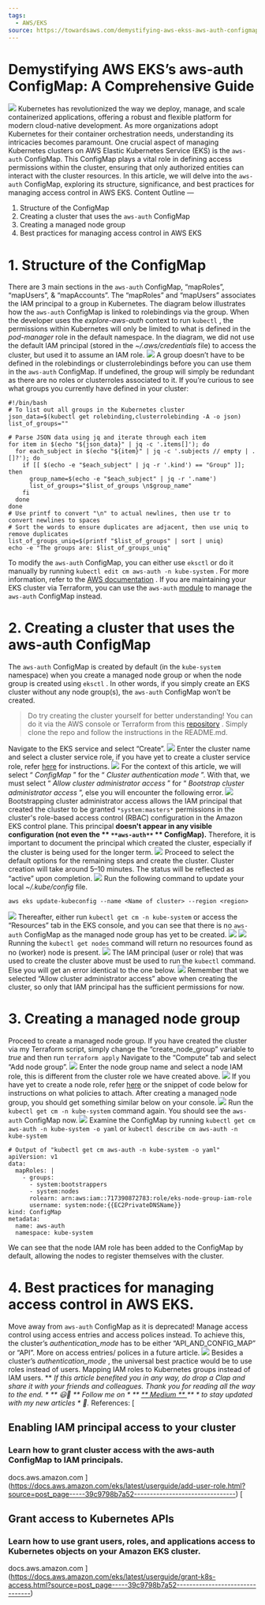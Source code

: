 ```yaml
---
tags:
  - AWS/EKS
source: https://towardsaws.com/demystifying-aws-ekss-aws-auth-configmap-a-comprehensive-guide-39c9798b7a52
---
```





# Demystifying AWS EKS’s aws-auth ConfigMap: A Comprehensive Guide

![](https://miro.medium.com/v2/resize:fit:620/1*2EfBUcQsSYATf_UShtlCzw.png) 
Kubernetes has revolutionized the way we deploy, manage, and scale containerized applications, offering a robust and flexible platform for modern cloud-native development. As more organizations adopt Kubernetes for their container orchestration needs, understanding its intricacies becomes paramount. One crucial aspect of managing Kubernetes clusters on AWS Elastic Kubernetes Service (EKS) is the  `aws-auth`  ConfigMap.
This ConfigMap plays a vital role in defining access permissions within the cluster, ensuring that only authorized entities can interact with the cluster resources. In this article, we will delve into the  `aws-auth`  ConfigMap, exploring its structure, significance, and best practices for managing access control in AWS EKS.
Content Outline —
1.  Structure of the ConfigMap
2.  Creating a cluster that uses the  `aws-auth`  ConfigMap
3.  Creating a managed node group
4.  Best practices for managing access control in AWS EKS



# 1. Structure of the ConfigMap

There are 3 main sections in the  `aws-auth`  ConfigMap, “mapRoles”, “mapUsers”, & “mapAccounts”.
The “mapRoles” and “mapUsers” associates the IAM principal to a group in Kubernetes. The diagram below illustrates how the  `aws-auth`  ConfigMap is linked to rolebindings via the group. When the developer uses the  *explore-aws-auth*  context to run  `kubectl` , the permissions within Kubernetes will only be limited to what is defined in the  *pod-manager*  role in the default namespace. In the diagram, we did not use the default IAM principal (stored in the  *~/.aws/credentials*  file) to access the cluster, but used it to assume an IAM role.
![](https://miro.medium.com/v2/resize:fit:1000/1*tlREM4noXNm0r-2heKHjVA.jpeg) 
A group doesn’t have to be defined in the rolebindings or clusterrolebindings before you can use them in the  `aws-auth`  ConfigMap. If undefined, the group will simply be redundant as there are no roles or clusterroles associated to it.
If you’re curious to see what groups you currently have defined in your cluster:

```
#!/bin/bash
# To list out all groups in the Kubernetes cluster
json_data=$(kubectl get rolebinding,clusterrolebinding -A -o json)
list_of_groups=""

# Parse JSON data using jq and iterate through each item
for item in $(echo "${json_data}" | jq -c '.items[]'); do
  for each_subject in $(echo "${item}" | jq -c '.subjects // empty | .[]?'); do
    if [[ $(echo -e "$each_subject" | jq -r '.kind') == "Group" ]]; then
      group_name=$(echo -e "$each_subject" | jq -r '.name')
      list_of_groups="$list_of_groups \n$group_name"
    fi
  done
done
# Use printf to convert "\n" to actual newlines, then use tr to convert newlines to spaces
# Sort the words to ensure duplicates are adjacent, then use uniq to remove duplicates
list_of_groups_uniq=$(printf "$list_of_groups" | sort | uniq)
echo -e "The groups are: $list_of_groups_uniq"
```


To modify the  `aws-auth`  ConfigMap, you can either use  `eksctl`  or do it manually by running  `kubectl edit cm aws-auth -n kube-system`  . For more information, refer to the  [AWS documentation](https://docs.aws.amazon.com/eks/latest/userguide/auth-configmap.html#aws-auth-users) . If you are maintaining your EKS cluster via Terraform, you can use the  `aws-auth`  [module](https://registry.terraform.io/modules/terraform-aws-modules/eks/aws/20.8.0/submodules/aws-auth)  to manage the  `aws-auth`  ConfigMap instead.


# 2. Creating a cluster that uses the aws-auth ConfigMap

The  `aws-auth`  ConfigMap is created by default (in the  `kube-system`  namespace) when you create a managed node group or when the node group is created using  `eksctl` . In other words, if you simply create an EKS cluster without any node group(s), the  `aws-auth`  ConfigMap won’t be created.
> Do try creating the cluster yourself for better understanding! You can do it via the AWS console or Terraform from this  [repository](https://github.com/Kenny-AngJY/demystifying-aws-auth) . Simply clone the repo and follow the instructions in the README.md.

Navigate to the EKS service and select “Create”.
![](https://miro.medium.com/v2/resize:fit:700/1*rFMtcIcJ__wV7F4xBxjAwg.png) 
Enter the cluster name and select a cluster service role, if you have yet to create a cluster service role, refer  [here](https://docs.aws.amazon.com/eks/latest/userguide/service_IAM_role.html#create-service-role)  for instructions.
![](https://miro.medium.com/v2/resize:fit:700/1*dLBo8opRwiahD9VsA0e5Bw.png) 
For the context of this article, we will select “ *ConfigMap* ” for the “ *Cluster authentication mode* ”. With that, we must select “ *Allow cluster administrator access* ” for “ *Bootstrap cluster administrator access* ”, else you will encounter the following error.
![](https://miro.medium.com/v2/resize:fit:700/1*WPHQa3wRI2nOz60wlIVevg.png) 
Bootstrapping cluster administrator access allows the IAM principal that created the cluster to be granted  ` *system:masters* `  permissions in the cluster's role-based access control (RBAC) configuration in the Amazon EKS control plane. This principal  **doesn't appear in any visible configuration (not even the **  ` **aws-auth** `  ** ConfigMap).**  Therefore, it is important to document the principal which created the cluster, especially if the cluster is being used for the longer term.
![](https://miro.medium.com/v2/resize:fit:700/1*FnQVac_yBepzBKIcK9UVhQ.png) 
Proceed to select the default options for the remaining steps and create the cluster. Cluster creation will take around 5–10 minutes. The status will be reflected as “active” upon completion.
![](https://miro.medium.com/v2/resize:fit:700/1*qUOPBNEOgjpbIL3CI_BGYg.png) 
Run the following command to update your local  *~/.kube/config*  file.

```
aws eks update-kubeconfig --name <Name of cluster> --region <region>
```


![](https://miro.medium.com/v2/resize:fit:700/1*05k4DTs-XX-T3HSJ0KBXHw.jpeg) 
Thereafter, either run  `kubectl get cm -n kube-system`  or access the “Resources” tab in the EKS console, and you can see that there is no  `aws-auth`  ConfigMap as the managed node group has yet to be created.
![](https://miro.medium.com/v2/resize:fit:700/1*Kqu7TYH2_cGCW000pEBOeQ.png) 
![](https://miro.medium.com/v2/resize:fit:700/1*b4N7WFO4uI2fEUYLXWKLOw.png) 
Running the  `kubectl get nodes`  command will return no resources found as no (worker) node is present.
![](https://miro.medium.com/v2/resize:fit:448/1*TkmHdBF3qRILnQKOMyaTPw.png) 
The IAM principal (user or role) that was used to create the cluster above must be used to run the  `kubectl`  command. Else you will get an error identical to the one below.
![](https://miro.medium.com/v2/resize:fit:700/1*Z1OiY1Pw6bdDAhfLKewuiA.png) 
Remember that we selected “Allow cluster administrator access” above when creating the cluster, so only that IAM principal has the sufficient permissions for now.


# 3. Creating a managed node group

Proceed to create a managed node group. If you have created the cluster via my Terraform script, simply change the “create_node_group” variable to  *true*  and then run  `terraform apply` 
Navigate to the “Compute” tab and select “Add node group”.
![](https://miro.medium.com/v2/resize:fit:700/1*FkU7o9VErxyqd1qEHTEn8g.png) 
Enter the node group name and select a node IAM role, this is different from the cluster role we have created above.
![](https://miro.medium.com/v2/resize:fit:700/1*Onv3TVkJLONxV1IRckbthw.png) 
If you have yet to create a node role, refer  [here](https://github.com/Kenny-AngJY/demystifying-aws-auth/blob/main/eks.tf?plain=1#L149-L182)  or the snippet of code below for instructions on what policies to attach.
After creating a managed node group, you should get something similar below on your console.
![](https://miro.medium.com/v2/resize:fit:700/1*UsRNdLSwBEFgZYfAqYoaEQ.png) 
Run the  `kubectl get cm -n kube-system`  command again. You should see the  `aws-auth`  ConfigMap now.
![](https://miro.medium.com/v2/resize:fit:700/1*bII82iFkwCuaRNjzmlIaAw.png) 
Examine the ConfigMap by running  `kubectl get cm aws-auth -n kube-system -o yaml`  or  `kubectl describe cm aws-auth -n kube-system` 

```
# Output of "kubectl get cm aws-auth -n kube-system -o yaml"
apiVersion: v1
data:
  mapRoles: |
    - groups:
      - system:bootstrappers
      - system:nodes
      rolearn: arn:aws:iam::717390872783:role/eks-node-group-iam-role
      username: system:node:{{EC2PrivateDNSName}}
kind: ConfigMap
metadata:
  name: aws-auth
  namespace: kube-system
```


We can see that the node IAM role has been added to the ConfigMap by default, allowing the nodes to register themselves with the cluster.


# 4. Best practices for managing access control in AWS EKS.

Move away from  `aws-auth`  ConfigMap as it is deprecated! Manage access control using access entries and access polices instead. To achieve this, the cluster’s  *authentication_mode*  has to be either “API_AND_CONFIG_MAP” or “API”. More on access entries/ polices in a future article.
![](https://miro.medium.com/v2/resize:fit:700/1*RDngkpIqRR-p_L8qd1NljA.png) 
Besides a cluster’s  *authentication_mode* , the universal best practice would be to use roles instead of users. Mapping IAM roles to Kubernetes groups instead of IAM users.
 ** *If this article benefited you in any way, do drop a Clap and share it with your friends and colleagues. Thank you for reading all the way to the end. * ** 😃🎉
 ** *Follow me on * **  [ ** *Medium* **  ](https://medium.com/@kennyangjy) ** * to stay updated with my new articles * 🤩.** 
References: [


## Enabling IAM principal access to your cluster



### Learn how to grant cluster access with the aws-auth ConfigMap to IAM principals.

docs.aws.amazon.com ](https://docs.aws.amazon.com/eks/latest/userguide/add-user-role.html?source=post_page-----39c9798b7a52--------------------------------) [


## Grant access to Kubernetes APIs



### Learn how to use grant users, roles, and applications access to Kubernetes objects on your Amazon EKS cluster.

docs.aws.amazon.com ](https://docs.aws.amazon.com/eks/latest/userguide/grant-k8s-access.html?source=post_page-----39c9798b7a52--------------------------------)